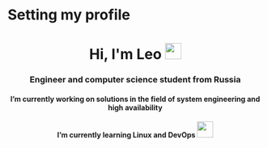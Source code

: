 # Setting my profile
<h1 align="center">Hi, I'm Leo</a> 
<img src="https://github.com/blackcater/blackcater/raw/main/images/Hi.gif" height="32"/></h1>
<h3 align="center">Engineer and computer science student from Russia</h3>

<h4 align="center">I’m currently working on solutions in the field of system engineering and high availability</a>
<h4 align="center">I’m currently learning Linux and DevOps</a>
<img src="https://media.giphy.com/media/NC0oXLfalBrIGlbpKw/giphy.gif" height="32"/></h4>
